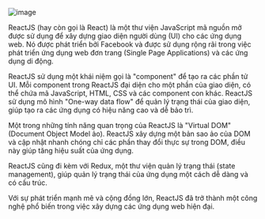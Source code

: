 ![image](https://github.com/dathalongbay/js-doc/assets/6966136/2bc8169e-217d-4586-a814-a83ea577744a)

ReactJS (hay còn gọi là React) là một thư viện JavaScript mã nguồn mở được sử dụng để xây dựng giao diện người dùng (UI) cho các ứng dụng web. Nó được phát triển bởi Facebook và được sử dụng rộng rãi trong việc phát triển ứng dụng web đơn trang (Single Page Applications) và các ứng dụng di động.

ReactJS sử dụng một khái niệm gọi là "component" để tạo ra các phần tử UI. Mỗi component trong ReactJS đại diện cho một phần của giao diện, có thể chứa mã JavaScript, HTML, CSS và các component con khác. ReactJS sử dụng mô hình "One-way data flow" để quản lý trạng thái của giao diện, giúp tạo ra các ứng dụng có hiệu năng cao và dễ bảo trì.

Một trong những tính năng quan trọng của ReactJS là "Virtual DOM" (Document Object Model ảo). ReactJS xây dựng một bản sao ảo của DOM và cập nhật nhanh chóng chỉ các phần thay đổi thực sự trong DOM, điều này giúp tăng hiệu suất của ứng dụng.

ReactJS cũng đi kèm với Redux, một thư viện quản lý trạng thái (state management), giúp quản lý trạng thái của ứng dụng một cách dễ dàng và có cấu trúc.

Với sự phát triển mạnh mẽ và cộng đồng lớn, ReactJS đã trở thành một công nghệ phổ biến trong việc xây dựng các ứng dụng web hiện đại.






